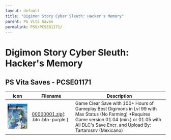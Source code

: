 ```yaml
---
layout: default
title: "Digimon Story Cyber Sleuth: Hacker's Memory"
parent: PS Vita Saves
permalink: PSV/PCSE01171/
---
```

# Digimon Story Cyber Sleuth: Hacker's Memory

## PS Vita Saves - PCSE01171

| Icon | Filename | Description |
|------|----------|-------------|
| ![Digimon Story Cyber Sleuth: Hacker's Memory](icon0.png) | [00000001.zip](00000001.zip){: .btn .btn-purple } | Game Clear Save with 100+ Hours of Gameplay Best Digimons in Lvl 99 with Max Status (No Farming) *Requires Game version 01.04 (min.) or 01.05 with All DLC&#39;s  Save Encr. and Upload By: Tartarosnv (Mexicano)  |
